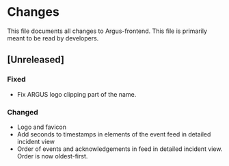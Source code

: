 # Changes
This file documents all changes to Argus-frontend. This file is primarily meant to be read by developers.

## [Unreleased]

### Fixed
- Fix ARGUS logo clipping part of the name.

### Changed
- Logo and favicon
- Add seconds to timestamps in elements of the event feed in detailed incident view
- Order of events and acknowledgements in feed in detailed incident view. Order is now oldest-first.